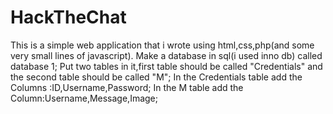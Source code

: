 # HackTheChat
This is a simple web application that i wrote using html,css,php(and some very small lines of javascript).
Make a database in sql(i used inno db) called database 1;
Put two tables in it,first table should be called "Credentials" and the second table should be called "M";
In the Credentials table add the Columns :ID,Username,Password;
In the M table add the Column:Username,Message,Image;
